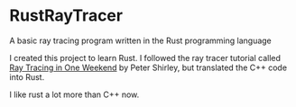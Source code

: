 # RustRayTracer
A basic ray tracing program written in the Rust programming language

I created this project to learn Rust. I followed the ray tracer tutorial called [Ray Tracing in One Weekend](https://raytracing.github.io/books/RayTracingInOneWeekend.html) by Peter Shirley, but translated the C++ code into Rust.

I like rust a lot more than C++ now.
